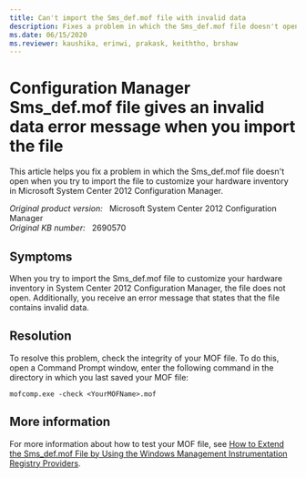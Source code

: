 ```yaml
---
title: Can't import the Sms_def.mof file with invalid data
description: Fixes a problem in which the Sms_def.mof file doesn't open when you try to import the file to customize your hardware inventory in System Center 2012 Configuration Manager.
ms.date: 06/15/2020
ms.reviewer: kaushika, erinwi, prakask, keiththo, brshaw
---
```

# Configuration Manager Sms_def.mof file gives an invalid data error message when you import the file

This article helps you fix a problem in which the Sms_def.mof file doesn't open when you try to import the file to customize your hardware inventory in Microsoft System Center 2012 Configuration Manager.

_Original product version:_ &nbsp; Microsoft System Center 2012 Configuration Manager  
_Original KB number:_ &nbsp; 2690570

## Symptoms

When you try to import the Sms_def.mof file to customize your hardware inventory in System Center 2012 Configuration Manager, the file does not open. Additionally, you receive an error message that states that the file contains invalid data.

## Resolution

To resolve this problem, check the integrity of your MOF file. To do this, open a Command Prompt window, enter the following command in the directory in which you last saved your MOF file:

```console
mofcomp.exe -check <YourMOFName>.mof
```

## More information

For more information about how to test your MOF file, see [How to Extend the Sms_def.mof File by Using the Windows Management Instrumentation Registry Providers](/previous-versions//cc723607(v=technet.10)?redirectedfrom=MSDN#xsltsection126121120120).
